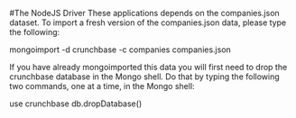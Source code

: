 #The NodeJS Driver
These applications depends on the companies.json dataset. To import a fresh version of the companies.json data, please type the following:

mongoimport -d crunchbase -c companies companies.json

If you have already mongoimported this data you will first need to drop the crunchbase database
in the Mongo shell. Do that by typing the following two commands, one at a time, in the Mongo shell:

use crunchbase
db.dropDatabase()
